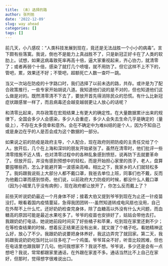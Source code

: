 ```yaml
---
title: （未）选择的路
author: 张列弛
date: '2022-12-09'
slug: way ahead
categories: []
tags: []
---
```

前几天，小八感叹：“人类科技发展到现在，竟还是无法战胜一个小小的病毒”。言下颇有些落寞。我说，倒也不是能力上真战胜不了，只是新冠正好卡在了人类的软肋上。试想，如果这病毒致死率再高十倍，逼大家重视起来，齐心协力，就清零了；或者再弱个十倍，感染了就打几个喷嚏，就不用防了。但它这样不上不下的，管吧，累，效果还不好；不管吧，超额死亡人数一查吓一跳。    

当又一次站在防疫的十字路口时，我们选择了以前未选的路，共存。或许是为了配合政策推行，一些专家开始胡说八道。我知道他们说的是不对的，但也知道他们这么做是对的。既然清零清不下去了，要放开首先得消除民众的恐慌。有什么比新冠症状跟感冒一样了，而且病毒还会越变越弱更让人放心的话呢？    

和清零比起来，共存政策在宏观结果上有更大的确定性。在大量数据累计出来的规律下，全国会多少人会感染，多少人会重症，多少人会失去生命几乎是确定的（量级上），不存在太多侥幸和意外。会在不确定中为难纠结的是个人，因为不知自己或是身边在乎的人是否会成为这个数据的一部分。   

如果说之前的防疫是政府主导，个人配合，现在政府则把防疫的主责任交给了个人。放开后，几个在上海和深圳的朋友开始紧张了。虽然在清零时，他们批评一些清零措施不近人情，也对清零过程中的各种乱象感到愤怒，说再防下去就要革命了。但放开后，并没有感到预想中的轻松，而是开始担心家里的孩子，老人，盘算要囤哪些药，怎么才能避开第一波感染高峰。相比之下，我家乡的人们就轻松多了。我妈跟我说街上大部分人都不戴口罩，我爸去单位上班，同事们也不戴，反而为他戴口罩而感到惊奇。他们说，以前政府大力防疫的时候，都没什么人戴口罩（因为小城里几乎没有病例），现在政府都让放开了，你怎么反而戴上了？   


前些天听说奶奶最近一个月身体不好；接着大伯又提到爷爷到现在为止还一针疫苗没打。眼看着国内疫情蔓延，急得我团团转---虽然知道转成电风扇也没用，自己在外帮不上什么忙。还好奶奶检查完身体，除了血糖高以外没有什么大问题，而血糖高的原因可能是最近水果吃多了。爷爷的疫苗也安排好了，姑姑会带他去打。 我跟奶奶打电话，她说她前段时间买了好些橘子和苹果，吃到现在家里还剩不少；在等检查结果的时候，想着反正结果还没有出来，就又拨了个橘子吃。看她精神这么好，放心了不少。我跟奶奶说要把身体养好，我这边弄完了就回家。第二天，我妈跟我说奶奶吃饭时比以往多吃了一个鸡蛋。爷爷耳朵不好，听音比较困难，但也在电话里也跟我聊了几句。他问我想家不？我说不想。爷爷说，多少还是会有一点想吧？我说，常常都跟家里通话，在外跟在家差不多。通话当然比不上自己在家好，但那时，觉得想字很难说出口。    

